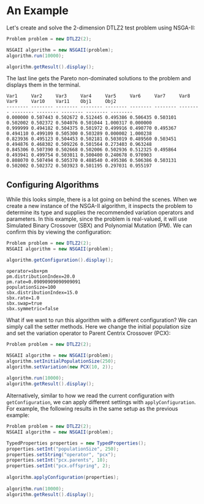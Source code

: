# An Example

Let's create and solve the 2-dimension DTLZ2 test problem using NSGA-II:

<!-- java:examples/Example1.java [29:34] -->

```java
Problem problem = new DTLZ2(2);

NSGAII algorithm = new NSGAII(problem);
algorithm.run(10000);

algorithm.getResult().display();
```

The last line gets the Pareto non-dominated solutions to the problem and displays them in the terminal.

<!-- output:examples/Example1.java [:7] -->

```
Var1     Var2     Var3     Var4     Var5     Var6     Var7     Var8     Var9     Var10    Var11    Obj1     Obj2     
-------- -------- -------- -------- -------- -------- -------- -------- -------- -------- -------- -------- -------- 
0.000000 0.507443 0.502672 0.512445 0.495386 0.506435 0.503101 0.502002 0.502372 0.504076 0.501044 1.000317 0.000000 
0.999999 0.494182 0.504375 0.501972 0.499916 0.490770 0.495367 0.494110 0.499109 0.505300 0.503289 0.000002 1.000238 
0.823936 0.495123 0.504453 0.502181 0.503019 0.489560 0.503451 0.494876 0.468302 0.509226 0.501564 0.273403 0.963248 
0.845306 0.507390 0.502668 0.502006 0.502936 0.512325 0.495864 0.493941 0.499754 0.503011 0.500400 0.240678 0.970903 
0.808070 0.507494 0.505370 0.488540 0.495386 0.506386 0.503131 0.502002 0.502372 0.503923 0.501195 0.297031 0.955197 
```

## Configuring Algorithms

While this looks simple, there is a lot going on behind the scenes.  When we create a new instance of the NSGA-II algorithm, it 
inspects the problem to determine its type and supplies the recommended variation operators and parameters.  In this example,
since the problem is real-valued, it will use Simulated Binary Crossover (SBX) and Polynomial Mutation (PM).  We can confirm
this by viewing the configuration:

<!-- java:examples/org/moeaframework/examples/configuration/GetConfigurationExample.java [32:35] -->

```java
Problem problem = new DTLZ2(2);
NSGAII algorithm = new NSGAII(problem);

algorithm.getConfiguration().display();
```

```
operator=sbx+pm
pm.distributionIndex=20.0
pm.rate=0.09090909090909091
populationSize=100
sbx.distributionIndex=15.0
sbx.rate=1.0
sbx.swap=true
sbx.symmetric=false
```

What if we want to run this algorithm with a different configuration?  We can simply call the setter methods.
Here we change the initial population size and set the variation operator to Parent Centrix Crossover (PCX):

<!-- java:examples/org/moeaframework/examples/configuration/SetConfigurationExample.java [33:40] -->

```java
Problem problem = new DTLZ2(2);

NSGAII algorithm = new NSGAII(problem);
algorithm.setInitialPopulationSize(250);
algorithm.setVariation(new PCX(10, 2));
        
algorithm.run(10000);
algorithm.getResult().display();
```

Alternatively, similar to how we read the current configuration with `getConfiguration`, we can apply
different settings with `applyConfiguration`.  For example, the following results in the same setup
as the previous example:

<!-- java:examples/org/moeaframework/examples/configuration/ApplyConfigurationExample.java [34:46] -->

```java
Problem problem = new DTLZ2(2);
NSGAII algorithm = new NSGAII(problem);

TypedProperties properties = new TypedProperties();
properties.setInt("populationSize", 250);
properties.setString("operator", "pcx");
properties.setInt("pcx.parents", 10);
properties.setInt("pcx.offspring", 2);
        
algorithm.applyConfiguration(properties);
        
algorithm.run(10000);
algorithm.getResult().display();
```
